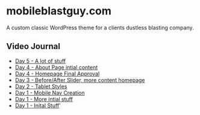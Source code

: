 # mobileblastguy.com
A custom classic WordPress theme for a clients dustless blasting company. 

## Video Journal
- [Day 5 - A lot of stuff](https://youtu.be/GwXtqWH8rcE)
- [Day 4 - About Page intial content](https://youtu.be/JSv0N2iwSvQ)
- [Day 4 - Homepage Final Approval](https://youtu.be/2BMIsDmBJVo)
- [Day 3 - Before/After Slider, more content homepage](https://youtu.be/KsJrcbYqRXQ)
- [Day 2 - Tablet Styles](https://youtu.be/d3E-yVRLHlc)
- [Day 1 - Mobile Nav Creation](https://youtu.be/9BNq1JqYR5A)
- [Day 1 - More intial stuff](https://youtu.be/Ejg7QIe1dNo)
- [Day 1 - Inital Stuff](https://youtu.be/F52Tde20H0s)'

